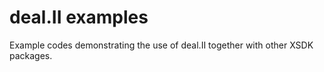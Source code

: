 # deal.II examples

Example codes demonstrating the use of deal.II together with other XSDK packages.
